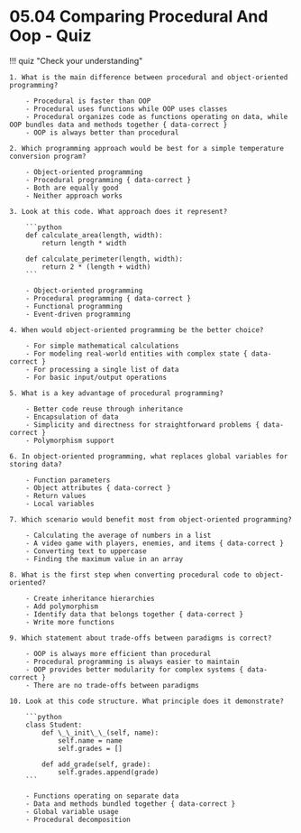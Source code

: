 # 05.04 Comparing Procedural And Oop - Quiz

!!! quiz "Check your understanding"

    1. What is the main difference between procedural and object-oriented programming?

        - Procedural is faster than OOP
        - Procedural uses functions while OOP uses classes
        - Procedural organizes code as functions operating on data, while OOP bundles data and methods together { data-correct }
        - OOP is always better than procedural

    2. Which programming approach would be best for a simple temperature conversion program?

        - Object-oriented programming
        - Procedural programming { data-correct }
        - Both are equally good
        - Neither approach works

    3. Look at this code. What approach does it represent?

        ```python
        def calculate_area(length, width):
            return length * width

        def calculate_perimeter(length, width):
            return 2 * (length + width)
        ```

        - Object-oriented programming
        - Procedural programming { data-correct }
        - Functional programming
        - Event-driven programming

    4. When would object-oriented programming be the better choice?

        - For simple mathematical calculations
        - For modeling real-world entities with complex state { data-correct }
        - For processing a single list of data
        - For basic input/output operations

    5. What is a key advantage of procedural programming?

        - Better code reuse through inheritance
        - Encapsulation of data
        - Simplicity and directness for straightforward problems { data-correct }
        - Polymorphism support

    6. In object-oriented programming, what replaces global variables for storing data?

        - Function parameters
        - Object attributes { data-correct }
        - Return values
        - Local variables

    7. Which scenario would benefit most from object-oriented programming?

        - Calculating the average of numbers in a list
        - A video game with players, enemies, and items { data-correct }
        - Converting text to uppercase
        - Finding the maximum value in an array

    8. What is the first step when converting procedural code to object-oriented?

        - Create inheritance hierarchies
        - Add polymorphism
        - Identify data that belongs together { data-correct }
        - Write more functions

    9. Which statement about trade-offs between paradigms is correct?

        - OOP is always more efficient than procedural
        - Procedural programming is always easier to maintain
        - OOP provides better modularity for complex systems { data-correct }
        - There are no trade-offs between paradigms

    10. Look at this code structure. What principle does it demonstrate?

        ```python
        class Student:
            def \_\_init\_\_(self, name):
                self.name = name
                self.grades = []

            def add_grade(self, grade):
                self.grades.append(grade)
        ```

        - Functions operating on separate data
        - Data and methods bundled together { data-correct }
        - Global variable usage
        - Procedural decomposition
